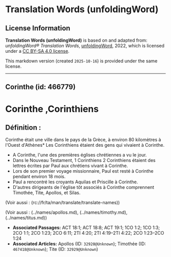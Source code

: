 # Translation Words (unfoldingWord)

## License Information

**Translation Words (unfoldingWord)** is based on and adapted from: _unfoldingWord® Translation Words_, [unfoldingWord](https://unfoldingword.org/utw), 2022, which is licensed under a [CC BY-SA 4.0 license](https://creativecommons.org/licenses/by-sa/4.0/legalcode.en).

This markdown version (created `2025-10-16`) is provided under the same license.



--------------------------------

## Corinthe (id: 466779)

Corinthe ,Corinthiens
=====================

Définition :
------------

Corinthe était une ville dans le pays de la Grèce, à environ 80 kilomètres à l'Ouest d'Athènes\* Les Corinthiens étaient des gens qui vivaient à Corinthe.

* A Corinthe, l'une des premières églises chrétiennes a vu le jour.
* Dans le Nouveau Testament, 1 Corinthiens 2 Corinthiens étaient des lettres écrites par Paul aux chrétiens vivant à Corinthe.
* Lors de son premier voyage missionnaire, Paul est resté à Corinthe pendant environ 18 mois.
* Paul a rencontré les croyants Aquilas et Priscille à Corinthe.
* D'autres dirigeants de l'église tôt associés à Corinthe comprennent Timothée, Tite, Apollos, et Silas.

(Voir aussi : (rc://fr/ta/man/translate/translate\-names))

(Voir aussi : (../names/apollos.md), (../names/timothy.md), (../names/titus.md))

* **Associated Passages:** ACT 18:1; ACT 18:8; ACT 19:1; 1CO 1:2; 1CO 1:3; 2CO 1:1; 2CO 1:23; 2CO 6:11; 2TI 4:20; 2TI 4:19–2TI 4:22; 2CO 1:23–2CO 1:24
* **Associated Articles:** Apollos (ID: `32920@Unknown`); Timothée (ID: `467418@Unknown`); Tite (ID: `32929@Unknown`)


